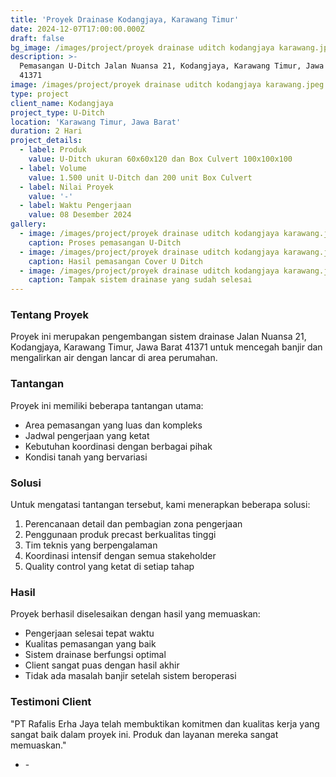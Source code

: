 ```yaml
---
title: 'Proyek Drainase Kodangjaya, Karawang Timur'
date: 2024-12-07T17:00:00.000Z
draft: false
bg_image: /images/project/proyek drainase uditch kodangjaya karawang.jpeg
description: >-
  Pemasangan U-Ditch Jalan Nuansa 21, Kodangjaya, Karawang Timur, Jawa Barat
  41371
image: /images/project/proyek drainase uditch kodangjaya karawang.jpeg
type: project
client_name: Kodangjaya
project_type: U-Ditch
location: 'Karawang Timur, Jawa Barat'
duration: 2 Hari
project_details:
  - label: Produk
    value: U-Ditch ukuran 60x60x120 dan Box Culvert 100x100x100
  - label: Volume
    value: 1.500 unit U-Ditch dan 200 unit Box Culvert
  - label: Nilai Proyek
    value: '-'
  - label: Waktu Pengerjaan
    value: 08 Desember 2024
gallery:
  - image: /images/project/proyek drainase uditch kodangjaya karawang.jpeg
    caption: Proses pemasangan U-Ditch
  - image: /images/project/proyek drainase uditch kodangjaya karawang.jpeg
    caption: Hasil pemasangan Cover U Ditch
  - image: /images/project/proyek drainase uditch kodangjaya karawang.jpeg
    caption: Tampak sistem drainase yang sudah selesai
---
```


### Tentang Proyek

Proyek ini merupakan pengembangan sistem drainase Jalan Nuansa 21, Kodangjaya, Karawang Timur, Jawa Barat 41371 untuk mencegah banjir dan mengalirkan air dengan lancar di area perumahan.

### Tantangan

Proyek ini memiliki beberapa tantangan utama:

* Area pemasangan yang luas dan kompleks
* Jadwal pengerjaan yang ketat
* Kebutuhan koordinasi dengan berbagai pihak
* Kondisi tanah yang bervariasi

### Solusi

Untuk mengatasi tantangan tersebut, kami menerapkan beberapa solusi:

1. Perencanaan detail dan pembagian zona pengerjaan
2. Penggunaan produk precast berkualitas tinggi
3. Tim teknis yang berpengalaman
4. Koordinasi intensif dengan semua stakeholder
5. Quality control yang ketat di setiap tahap

### Hasil

Proyek berhasil diselesaikan dengan hasil yang memuaskan:

* Pengerjaan selesai tepat waktu
* Kualitas pemasangan yang baik
* Sistem drainase berfungsi optimal
* Client sangat puas dengan hasil akhir
* Tidak ada masalah banjir setelah sistem beroperasi

### Testimoni Client

"PT Rafalis Erha Jaya telah membuktikan komitmen dan kualitas kerja yang sangat baik dalam proyek ini. Produk dan layanan mereka sangat memuaskan."

* \-
